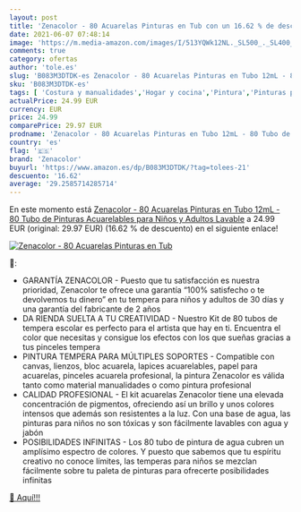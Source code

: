 ```yaml
---
layout: post
title: 'Zenacolor - 80 Acuarelas Pinturas en Tub con un 16.62 % de descuento'
date: 2021-06-07 07:48:14
image: 'https://m.media-amazon.com/images/I/513YQWk12NL._SL500_._SL400_.jpg'
comments: true
category: ofertas
author: 'tole.es'
slug: 'B083M3DTDK-es Zenacolor - 80 Acuarelas Pinturas en Tubo 12mL - 80 Tubo...'
sku: 'B083M3DTDK-es'
tags: [ 'Costura y manualidades','Hogar y cocina','Pintura','Pinturas para manualidades','acuarelas','zenacolor', ]
actualPrice: 24.99 EUR
currency: EUR
price: 24.99
comparePrice: 29.97 EUR
prodname: 'Zenacolor - 80 Acuarelas Pinturas en Tubo 12mL - 80 Tubo de Pinturas Acuarelables para Niños y Adultos Lavable'
country: 'es'
flag: '🇪🇸'
brand: 'Zenacolor'
buyurl: 'https://www.amazon.es/dp/B083M3DTDK/?tag=tolees-21'
descuento: '16.62'
average: '29.2585714285714'
---
```


En este momento está [Zenacolor - 80 Acuarelas Pinturas en Tubo 12mL - 80 Tubo de Pinturas Acuarelables para Niños y Adultos Lavable](https://www.amazon.es/dp/B083M3DTDK/?tag=tolees-21) a 24.99 EUR (original: 29.97 EUR) (16.62 %  de descuento) en el siguiente enlace!

[![Zenacolor - 80 Acuarelas Pinturas en Tub](https://m.media-amazon.com/images/I/513YQWk12NL._SL500_._SL400_.jpg)](https://www.amazon.es/dp/B083M3DTDK/?tag=tolees-21)

🔎:

- GARANTÍA ZENACOLOR - Puesto que tu satisfacción es nuestra prioridad, Zenacolor te ofrece una garantía “100% satisfecho o te devolvemos tu dinero” en tu tempera para niños y adultos de 30 días y una garantía del fabricante de 2 años
- DA RIENDA SUELTA A TU CREATIVIDAD - Nuestro Kit de 80 tubos de tempera escolar es perfecto para el artista que hay en ti. Encuentra el color que necesitas y consigue los efectos con los que sueñas gracias a tus pinceles tempera
- PINTURA TEMPERA PARA MÚLTIPLES SOPORTES - Compatible con canvas, lienzos, bloc acuarela, lapices acuarelables, papel para acuarelas, pinceles acuarela profesional, la pintura Zenacolor es válida tanto como material manualidades o como pintura profesional
- CALIDAD PROFESIONAL - El kit acuarelas Zenacolor tiene una elevada concentración de pigmentos, ofreciendo así un brillo y unos colores intensos que además son resistentes a la luz. Con una base de agua, las pinturas para niños no son tóxicas y son fácilmente lavables con agua y jabón
- POSIBILIDADES INFINITAS - Los 80 tubo de pintura de agua cubren un amplísimo espectro de colores. Y puesto que sabemos que tu espíritu creativo no conoce límites, las temperas para niños se mezclan fácilmente sobre tu paleta de pinturas para ofrecerte posibilidades infinitas

[🛒 Aquí!!!](https://www.amazon.es/dp/B083M3DTDK/?tag=tolees-21)

